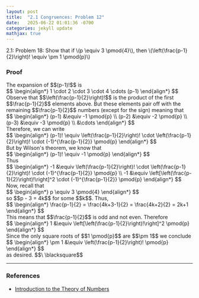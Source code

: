 ```yaml
---
layout: post
title:  "2.1 Congruences: Problem 12"
date:   2025-06-22 01:01:36 -0700
categories: jekyll update
mathjax: true
---
```

<div class="stmt">
2.1: Problem 18: Show that if \(p \equiv 3 \pmod{4}\), then \(\left(\frac{p-1}{2}\right)! \equiv \pm 1 \pmod{p}\)
</div>
<!-------------------------------------------------------------------------->
<h3>Proof</h3>
The expansion of $$(p-1)!$$ is
<div>
	$$
	\begin{align*}
	1 \cdot 2 \cdot 3 \cdot 4 \cdots (p-1)
	\end{align*}
	$$
</div>
Observe that $$\left(\frac{p-1}{2}\right)!$$ is the product of the first $$\frac{p-1}{2}$$ elements above. But these elements pair off with the remaining $$\frac{p-1}{2}$$ numbers (except for the sign) meaning that
<div>
	$$
	\begin{align*}
	(p-1) &\equiv -1 \pmod{p} \\
	(p-2) &\equiv -2 \pmod{p} \\
	(p-3) &\equiv -3 \pmod{p} \\
	&\cdots
	\end{align*}
	$$
</div>
Therefore, we can write
<div class="ediv">
	$$
	\begin{align*}
	(p-1)! \equiv \left(\frac{p-1}{2}\right)! \cdot \left(\frac{p-1}{2}\right)! \cdot (-1)^{\frac{p-1}{2}} \pmod{p}
	\end{align*}
	$$
</div>
But by Wilson's theorem, we know that 
<div>
	$$
	\begin{align*}
	(p-1)! \equiv -1 \pmod{p}
	\end{align*}
	$$
</div>
Thus
<div>
	$$
	\begin{align*}
	-1 &\equiv \left(\frac{p-1}{2}\right)! \cdot \left(\frac{p-1}{2}\right)! \cdot (-1)^{\frac{p-1}{2}} \pmod{p} \\
	-1 &\equiv \left[\left(\frac{p-1}{2}\right)!\right]^2 \cdot (-1)^{\frac{p-1}{2}} \pmod{p}
	\end{align*}
	$$
</div>
Now, recall that 
<div class="ediv">
	$$
	\begin{align*}
p \equiv 3 \pmod{4}
	\end{align*}
	$$
</div>
so $$p - 3 = 4k$$ for some $$k$$. Thus,
<div>
	$$
	\begin{align*}
	\frac{p-1}{2} = \frac{4k+3-1}{2} = \frac{4k+2}{2} = 2k+1
	\end{align*}
	$$
</div>
This means that $$\frac{p-1}{2}$$ is odd and not even. Therefore 
<div>
	$$
	\begin{align*}
	1 &\equiv \left[\left(\frac{p-1}{2}\right)!\right]^2 \pmod{p}
	\end{align*}
	$$
</div>
Since the only square roots of $$1 \pmod{p}$$ are $$\pm 1$$ we conclude
<div class="ediv">
	$$
	\begin{align*}
	\pm 1 &\equiv \left(\frac{p-1}{2}\right)!  \pmod{p}
	\end{align*}
	$$
</div>
as desired. $$\ \blacksquare$$

<!-------------------------------------------------------------------------->
<hr>
<h3>References</h3>
<ul>
<li><a href="https://www.amazon.com/Introduction-Theory-Numbers-Ivan-Niven/dp/0471625469/ref=sr_1_4?crid=2W6RIXK8XKML&dib=eyJ2IjoiMSJ9.4JJX3TjBVssutHObQ6I0JtqeibjE9cdXnvtKb0Pw35sI7nhhCkgDO9V30G9AK93sxOPA9cqJo6oTGbFBW_0XDHlchsMPpntttefDbagYjacM_JsYhJ2OsZfv6AZW7HvHtwvDJLTV9MdlHtcp-Ty3YHGG-SVFN7BkikWdb9V08Bgfc5-qI1PehEyQSC0Q3YgVUjySbeVdj-oMXItNKnmWxTT7gCjXx2REQNat96u4Jwo.zt7TCHwHnbVL91a7UdCCl57bjglwuJ4UAOW-gnC003w&dib_tag=se&keywords=introduction+to+the+theory+of+numbers&qid=1749952397&sprefix=introduction+to+the+theory+of+number%2Caps%2C173&sr=8-4">Introduction to the Theory of Numbers</a></li>
</ul>






















